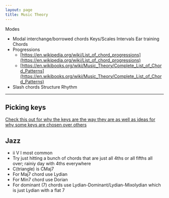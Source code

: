 ```yaml
---
layout: page
title: Music Theory
---
```


Modes
  * Modal interchange/borrowed chords
Keys/Scales
Intervals
Ear training
Chords
  * Progressions
    * [https://en.wikipedia.org/wiki/List_of_chord_progressions](https://en.wikipedia.org/wiki/List_of_chord_progressions)
    * [https://en.wikibooks.org/wiki/Music_Theory/Complete_List_of_Chord_Patterns](https://en.wikibooks.org/wiki/Music_Theory/Complete_List_of_Chord_Patterns)
  * Slash chords
Structure
Rhythm 

---




## Picking keys
[Check this out for why the keys are the way they are as well as ideas for why some keys are chosen over
others](https://www.quora.com/Why-would-a-composer-prefer-one-key-to-another-For-example-why-would-a-composer-choose-to-use-F-minor-instead-of-A-minor-or-Bb-major-instead-of-C-major)

## Jazz
* ii V I most common
* Try just hitting a bunch of chords that are just all 4ths or all fifths all over; rainiy day with 4ths everywhere
* C(triangle) is CMaj7
* For Maj7 chord use Lydian
* For Min7 chord use Dorian
* For dominant (7) chords use Lydian-Dominant/Lydian-Mixolydian which is just Lydian with a flat 7 